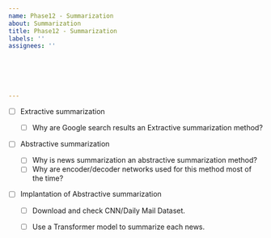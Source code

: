 ```yaml
---
name: Phase12 - Summarization
about: Summarization
title: Phase12 - Summarization
labels: ''
assignees: ''






---
```


- [ ] Extractive summarization

  - [ ] Why are Google search results an Extractive summarization method?

- [ ] Abstractive summarization

  - [ ] Why is news summarization an abstractive summarization method?
  - [ ] Why are encoder/decoder networks used for this method most of the time?

- [ ] Implantation of Abstractive summarization

  - [ ] Download and check CNN/Daily Mail Dataset.
  - [ ] Use a Transformer model to summarize each news. 

  

